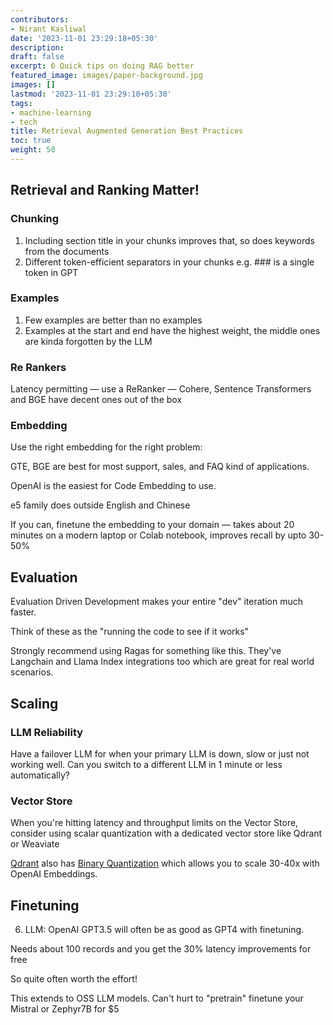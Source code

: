```yaml
---
contributors:
- Nirant Kasliwal
date: '2023-11-01 23:29:18+05:30'
description: 
draft: false
excerpt: 6 Quick tips on doing RAG better
featured_image: images/paper-background.jpg
images: []
lastmod: '2023-11-01 23:29:18+05:30'
tags:
- machine-learning
- tech
title: Retrieval Augmented Generation Best Practices
toc: true
weight: 50
---
```



## Retrieval and Ranking Matter!

### Chunking
1. Including section title in your chunks improves that, so does keywords from the documents
1. Different token-efficient separators in your chunks e.g. ### is a single token in GPT

### Examples
1. Few examples are better than no examples
2. Examples at the start and end have the highest weight, the middle ones are kinda forgotten by the LLM

### Re Rankers
Latency permitting — use a ReRanker — Cohere, Sentence Transformers and BGE have decent ones out of the box

### Embedding
Use the right embedding for the right problem: 

GTE, BGE are best for most support, sales, and FAQ kind of applications. 

OpenAI is the easiest for Code Embedding to use. 

e5 family does outside English and Chinese

If you can, finetune the embedding to your domain — takes about 20 minutes on a modern laptop or Colab notebook, improves recall by upto 30-50%


## Evaluation
Evaluation Driven Development makes your entire "dev" iteration much faster. 

Think of these as the "running the code to see if it works"

Strongly recommend using Ragas for something like this. They've Langchain and Llama Index integrations too which are great for real world scenarios.

## Scaling

### LLM Reliability
Have a failover LLM for when your primary LLM is down, slow or just not working well. Can you switch to a different LLM in 1 minute or less automatically?

### Vector Store
When you're hitting latency and throughput limits on the Vector Store, consider using scalar quantization with a dedicated vector store like Qdrant or Weaviate

[Qdrant](https://qdrant.tech) also has [Binary Quantization](https://qdrant.tech/articles/binary-quantization/) which allows you to scale 30-40x with OpenAI Embeddings.

## Finetuning
6. LLM: OpenAI GPT3.5 will often be as good as GPT4 with finetuning.

Needs about 100 records and you get the 30% latency improvements for free

So quite often worth the effort!

This extends to OSS LLM models. Can't hurt to "pretrain" finetune your Mistral or Zephyr7B for $5
